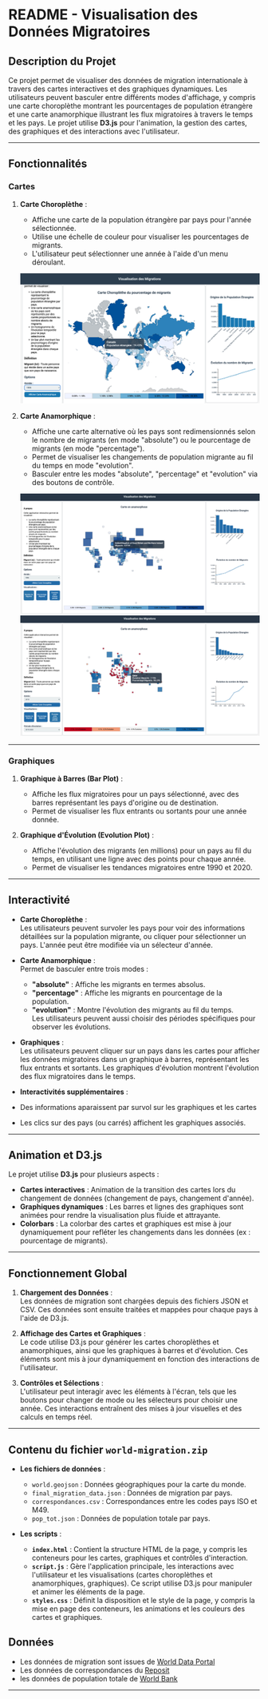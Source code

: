 # README - Visualisation des Données Migratoires

## Description du Projet

Ce projet permet de visualiser des données de migration internationale à travers des cartes interactives et des graphiques dynamiques. Les utilisateurs peuvent basculer entre différents modes d'affichage, y compris une carte choroplèthe montrant les pourcentages de population étrangère et une carte anamorphique illustrant les flux migratoires à travers le temps et les pays. Le projet utilise **D3.js** pour l'animation, la gestion des cartes, des graphiques et des interactions avec l'utilisateur.

---

## Fonctionnalités

### Cartes
1. **Carte Choroplèthe** :
   - Affiche une carte de la population étrangère par pays pour l'année sélectionnée.
   - Utilise une échelle de couleur pour visualiser les pourcentages de migrants.
   - L'utilisateur peut sélectionner une année à l'aide d'un menu déroulant.

   ![Carte Choroplèthe](choropleth.png) 

2. **Carte Anamorphique** :
   - Affiche une carte alternative où les pays sont redimensionnés selon le nombre de migrants (en mode "absolute") ou le pourcentage de migrants (en mode "percentage").
   - Permet de visualiser les changements de population migrante au fil du temps en mode "evolution".
   - Basculer entre les modes "absolute", "percentage" et "evolution" via des boutons de contrôle.

   ![Carte Anamorphique](anamorph1.png) 
   ![Carte Anamorphique 2](anamorph2.png)

---

### Graphiques
1. **Graphique à Barres (Bar Plot)** :
   - Affiche les flux migratoires pour un pays sélectionné, avec des barres représentant les pays d'origine ou de destination.
   - Permet de visualiser les flux entrants ou sortants pour une année donnée.
  


2. **Graphique d'Évolution (Evolution Plot)** :
   - Affiche l'évolution des migrants (en millions) pour un pays au fil du temps, en utilisant une ligne avec des points pour chaque année.
   - Permet de visualiser les tendances migratoires entre 1990 et 2020.

---

## Interactivité

- **Carte Choroplèthe** :  
  Les utilisateurs peuvent survoler les pays pour voir des informations détaillées sur la population migrante, ou cliquer pour sélectionner un pays. L'année peut être modifiée via un sélecteur d'année.
  
- **Carte Anamorphique** :  
  Permet de basculer entre trois modes :  
  - **"absolute"** : Affiche les migrants en termes absolus.  
  - **"percentage"** : Affiche les migrants en pourcentage de la population.  
  - **"evolution"** : Montre l'évolution des migrants au fil du temps.  
  Les utilisateurs peuvent aussi choisir des périodes spécifiques pour observer les évolutions.

- **Graphiques** :  
  Les utilisateurs peuvent cliquer sur un pays dans les cartes pour afficher les données migratoires dans un graphique à barres, représentant les flux entrants et sortants. Les graphiques d'évolution montrent l'évolution des flux migratoires dans le temps.

-  **Interactivités supplémentaires** : 
  - Des informations aparaissent par survol sur les graphiques et les cartes
  - Les clics sur des pays (ou carrés) affichent les graphiques associés.

---

## Animation et D3.js

Le projet utilise **D3.js** pour plusieurs aspects :
- **Cartes interactives** : Animation de la transition des cartes lors du changement de données (changement de pays, changement d'année).
- **Graphiques dynamiques** : Les barres et lignes des graphiques sont animées pour rendre la visualisation plus fluide et attrayante.
- **Colorbars** : La colorbar des cartes et graphiques est mise à jour dynamiquement pour refléter les changements dans les données (ex : pourcentage de migrants).

---

## Fonctionnement Global

1. **Chargement des Données** :  
   Les données de migration sont chargées depuis des fichiers JSON et CSV. Ces données sont ensuite traitées et mappées pour chaque pays à l'aide de D3.js.

2. **Affichage des Cartes et Graphiques** :  
   Le code utilise D3.js pour générer les cartes choroplèthes et anamorphiques, ainsi que les graphiques à barres et d'évolution. Ces éléments sont mis à jour dynamiquement en fonction des interactions de l'utilisateur.

3. **Contrôles et Sélections** :  
   L'utilisateur peut interagir avec les éléments à l'écran, tels que les boutons pour changer de mode ou les sélecteurs pour choisir une année. Ces interactions entraînent des mises à jour visuelles et des calculs en temps réel.

---

## Contenu du fichier `world-migration.zip`

- **Les fichiers de données** :  
  - `world.geojson` : Données géographiques pour la carte du monde.
  - `final_migration_data.json` : Données de migration par pays.
  - `correspondances.csv` : Correspondances entre les codes pays ISO et M49.
  - `pop_tot.json` : Données de population totale par pays.

- **Les scripts** :
  - **`index.html`** : Contient la structure HTML de la page, y compris les conteneurs pour les cartes, graphiques et contrôles d'interaction.
  - **`script.js`** : Gère l'application principale, les interactions avec l'utilisateur et les visualisations (cartes choroplèthes et anamorphiques, graphiques). Ce script utilise D3.js pour manipuler et animer les éléments de la page.
  - **`styles.css`** : Définit la disposition et le style de la page, y compris la mise en page des conteneurs, les animations et les couleurs des cartes et graphiques.

## Données

  - Les données de migration sont issues de [World Data Portal](https://www.migrationdataportal.org/)
  - Les données de correspondances du [Reposit](https://github.com/lukes/ISO-3166-Countries-with-Regional-Codes/blob/master/all/all.csv/)
  - les données de population totale de [World Bank](https://data.worldbank.org/indicator/SP.POP.TOTL/)

---


